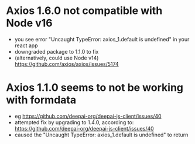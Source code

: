 

# Axios 1.6.0 not compatible with Node v16
- you see error "Uncaught TypeError: axios_1.default is undefined" in your react app
- downgraded package to 1.1.0 to fix
- (alternatively, could use Node v14)
https://github.com/axios/axios/issues/5174

# Axios 1.1.0 seems to not be working with formdata
- eg https://github.com/deepai-org/deepai-js-client/issues/40
- attempted fix by upgrading to 1.4.0, according to: https://github.com/deepai-org/deepai-js-client/issues/40
- caused the "Uncaught TypeError: axios_1.default is undefined" to return